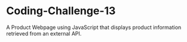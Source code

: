 # Coding-Challenge-13
A Product Webpage using JavaScript that displays product information retrieved from an external API. 
